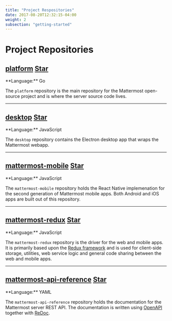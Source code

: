 ```yaml
---
title: "Project Respositories"
date: 2017-08-20T12:32:15-04:00
weight: 2
subsection: "getting-started"
---
```


# Project Repositories


<h2><a href="https://github.com/mattermost/platform">platform</a>
<a class="github-button" href="https://github.com/mattermost/platform" data-icon="octicon-star" data-size="large" data-show-count="true" aria-label="Star mattermost/platform on GitHub">Star</a>
</h2>
**Language:** Go

The `platform` repository is the main repository for the Mattermost open-source project and is where the server source code lives.

<hr>

<h2><a href="https://github.com/mattermost/desktop">desktop</a>
<a class="github-button" href="https://github.com/mattermost/desktop" data-icon="octicon-star" data-size="large" data-show-count="true" aria-label="Star mattermost/desktop on GitHub">Star</a>
</h2>
**Language:** JavaScript

The `desktop` repository contains the Electron desktop app that wraps the Mattermost webapp.

<hr>

<h2><a href="https://github.com/mattermost/mattermost-mobile">mattermost-mobile</a>
<a class="github-button" href="https://github.com/mattermost/mattermost-mobile" data-icon="octicon-star" data-size="large" data-show-count="true" aria-label="Star mattermost/mattermost-mobile on GitHub">Star</a>
</h2>
**Language:** JavaScript

The `mattermost-mobile` repository holds the React Native implemenation for the second generation of Mattermost mobile apps. Both Android and iOS apps are built out of this repository.

<hr>

<h2><a href="https://github.com/mattermost/mattermost-redux">mattermost-redux</a>
<a class="github-button" href="https://github.com/mattermost/mattermost-redux" data-icon="octicon-star" data-size="large" data-show-count="true" aria-label="Star mattermost/mattermost-redux on GitHub">Star</a>
</h2>
**Language:** JavaScript

The `mattermost-redux` repository is the driver for the web and mobile apps. It is primarily based upon the [Redux framework](http://redux.js.org/) and is used for client-side storage, utilities, web service logic and general code sharing between the web and mobile apps.

<hr>

<h2><a href="https://github.com/mattermost/mattermost-api-reference">mattermost-api-reference</a>
<a class="github-button" href="https://github.com/mattermost/mattermost-api-reference" data-icon="octicon-star" data-size="large" data-show-count="true" aria-label="Star mattermost/mattermost-api-reference on GitHub">Star</a>
</h2>
**Language:** YAML

The `mattermost-api-reference` repository holds the documentation for the Mattermost server REST API. The documentation is written using [OpenAPI](https://www.openapis.org/) together with [ReDoc](https://github.com/Rebilly/ReDoc).
